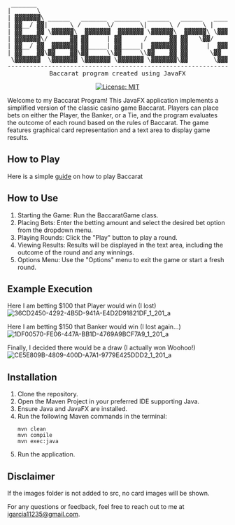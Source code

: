 <div align="center">
<pre>
 _______                                                          __     
|       \                                                        |  \    
| ▓▓▓▓▓▓▓\ ______   _______  _______  ______   ______   ______  _| ▓▓_   
| ▓▓__/ ▓▓|      \ /       \/       \|      \ /      \ |      \|   ▓▓ \  
| ▓▓    ▓▓ \▓▓▓▓▓▓\  ▓▓▓▓▓▓▓  ▓▓▓▓▓▓▓ \▓▓▓▓▓▓\  ▓▓▓▓▓▓\ \▓▓▓▓▓▓\\▓▓▓▓▓▓  
| ▓▓▓▓▓▓▓\/      ▓▓ ▓▓     | ▓▓      /      ▓▓ ▓▓   \▓▓/      ▓▓ | ▓▓ __ 
| ▓▓__/ ▓▓  ▓▓▓▓▓▓▓ ▓▓_____| ▓▓_____|  ▓▓▓▓▓▓▓ ▓▓     |  ▓▓▓▓▓▓▓ | ▓▓|  \
| ▓▓    ▓▓\▓▓    ▓▓\▓▓     \\▓▓     \\▓▓    ▓▓ ▓▓      \▓▓    ▓▓  \▓▓  ▓▓
 \▓▓▓▓▓▓▓  \▓▓▓▓▓▓▓ \▓▓▓▓▓▓▓ \▓▓▓▓▓▓▓ \▓▓▓▓▓▓▓\▓▓       \▓▓▓▓▓▓▓   \▓▓▓▓ 
--------------------------------------------------------------------------
Baccarat program created using JavaFX
</pre>

[![License: MIT](https://img.shields.io/badge/License-MIT-yellow.svg)](https://opensource.org/licenses/MIT)

</div>

Welcome to my Baccarat Program! This JavaFX application implements a simplified version of the classic casino game Baccarat. Players can place bets on either the Player, the Banker, or a Tie, and the program evaluates the outcome of each round based on the rules of Baccarat. The game features graphical card representation and a text area to display game results.

## How to Play
Here is a simple [guide](https://fallsviewcasinoresort.com/content/dam/fallsview/PDF/Playing/FCR-BaccaratGuide.pdf) on how to play Baccarat

## How to Use
1. Starting the Game: Run the BaccaratGame class.
2. Placing Bets: Enter the betting amount and select the desired bet option from the dropdown menu.
3. Playing Rounds: Click the "Play" button to play a round.
4. Viewing Results: Results will be displayed in the text area, including the outcome of the round and any winnings.
5. Options Menu: Use the "Options" menu to exit the game or start a fresh round.

## Example Execution
Here I am betting $100 that Player would win (I lost)
![36CD2450-4292-4B5D-941A-E4D2D91821DF_1_201_a](https://github.com/uic-maratos/homework-0-igarcia11235/assets/118215639/1c4dff9c-79d5-429e-a4f0-102c8205594a)

Here I am betting $150 that Banker would win (I lost again...)
![1DF00570-FE06-447A-BB1D-4769A9BCF7A9_1_201_a](https://github.com/uic-maratos/homework-0-igarcia11235/assets/118215639/3f1da32f-e4ff-4561-9025-e32ab040a181)

Finally, I decided there would be a draw (I actually won Woohoo!)
![CE5E809B-4809-400D-A7A1-9779E425DDD2_1_201_a](https://github.com/uic-maratos/homework-0-igarcia11235/assets/118215639/07d78c67-9b4f-4124-8e17-3849839e15d3)


## Installation
1. Clone the repository.
2. Open the Maven Project in your preferred IDE supporting Java.
3. Ensure Java and JavaFX are installed.
4. Run the following Maven commands in the terminal: 
    ```
    mvn clean
    mvn compile
    mvn exec:java
    ```
5. Run the application.

## Disclaimer
If the images folder is not added to src, no card images will be shown.

For any questions or feedback, feel free to reach out to me at igarcia11235@gmail.com.
